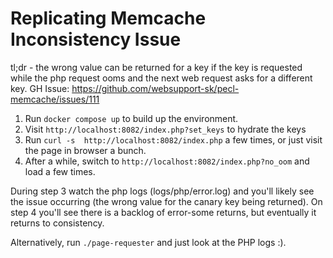# Replicating Memcache Inconsistency Issue

tl;dr - the wrong value can be returned for a key if the key is requested while the php request ooms and the next web request asks for a different key.
GH Issue: https://github.com/websupport-sk/pecl-memcache/issues/111

1) Run `docker compose up` to build up the environment.
2) Visit `http://localhost:8082/index.php?set_keys` to hydrate the keys
3) Run `curl -s  http://localhost:8082/index.php` a few times, or just visit the page in browser a bunch.
4) After a while, switch to `http://localhost:8082/index.php?no_oom` and load a few times.

During step 3 watch the php logs (logs/php/error.log) and you'll likely see the issue occurring (the wrong value for the canary key being returned). On step 4 you'll see there is a backlog of error-some returns, but eventually it returns to consistency.

Alternatively, run `./page-requester` and just look at the PHP logs :).
